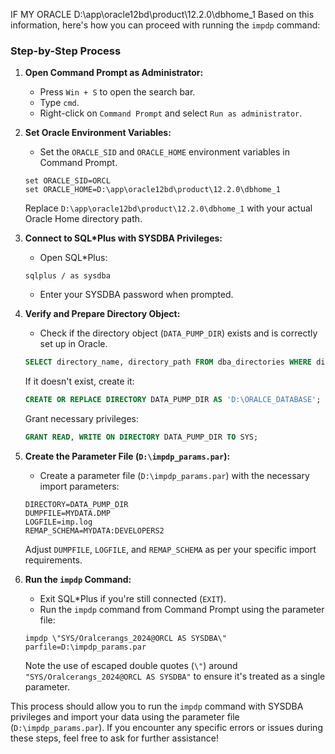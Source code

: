 IF MY ORACLE D:\app\oracle12bd\product\12.2.0\dbhome_1
Based on this information, here's how you can proceed with running the `impdp` command:

### Step-by-Step Process

1. **Open Command Prompt as Administrator:**
   - Press `Win + S` to open the search bar.
   - Type `cmd`.
   - Right-click on `Command Prompt` and select `Run as administrator`.

2. **Set Oracle Environment Variables:**
   - Set the `ORACLE_SID` and `ORACLE_HOME` environment variables in Command Prompt.

   ```shell
   set ORACLE_SID=ORCL
   set ORACLE_HOME=D:\app\oracle12bd\product\12.2.0\dbhome_1
   ```

   Replace `D:\app\oracle12bd\product\12.2.0\dbhome_1` with your actual Oracle Home directory path.

3. **Connect to SQL*Plus with SYSDBA Privileges:**
   - Open SQL*Plus:

   ```shell
   sqlplus / as sysdba
   ```

   - Enter your SYSDBA password when prompted.

4. **Verify and Prepare Directory Object:**
   - Check if the directory object (`DATA_PUMP_DIR`) exists and is correctly set up in Oracle.

   ```sql
   SELECT directory_name, directory_path FROM dba_directories WHERE directory_name = 'DATA_PUMP_DIR';
   ```

   If it doesn't exist, create it:

   ```sql
   CREATE OR REPLACE DIRECTORY DATA_PUMP_DIR AS 'D:\ORALCE_DATABASE';
   ```

   Grant necessary privileges:

   ```sql
   GRANT READ, WRITE ON DIRECTORY DATA_PUMP_DIR TO SYS;
   ```

5. **Create the Parameter File (`D:\impdp_params.par`):**
   - Create a parameter file (`D:\impdp_params.par`) with the necessary import parameters:

   ```plaintext
   DIRECTORY=DATA_PUMP_DIR
   DUMPFILE=MYDATA.DMP
   LOGFILE=imp.log
   REMAP_SCHEMA=MYDATA:DEVELOPERS2
   ```

   Adjust `DUMPFILE`, `LOGFILE`, and `REMAP_SCHEMA` as per your specific import requirements.

6. **Run the `impdp` Command:**
   - Exit SQL*Plus if you're still connected (`EXIT`).
   - Run the `impdp` command from Command Prompt using the parameter file:

   ```shell
   impdp \"SYS/Oralcerangs_2024@ORCL AS SYSDBA\" parfile=D:\impdp_params.par
   ```
   

   Note the use of escaped double quotes (`\"`) around `"SYS/Oralcerangs_2024@ORCL AS SYSDBA"` to ensure it's treated as a single parameter.

This process should allow you to run the `impdp` command with SYSDBA privileges and import your data using the parameter file (`D:\impdp_params.par`). If you encounter any specific errors or issues during these steps, feel free to ask for further assistance!